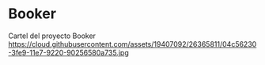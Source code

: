 # Booker

Cartel del proyecto Booker
https://cloud.githubusercontent.com/assets/19407092/26365811/04c56230-3fe9-11e7-9220-90256580a735.jpg
